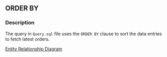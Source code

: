 ## ORDER BY

### Description

The query in ```Query.sql``` file uses the ```ORDER BY``` clause to sort the data entries to fetch latest orders.

[Entity Relationship Diagram](https://user-images.githubusercontent.com/122201501/216366555-d9a100f4-a9bf-4bba-b92d-9ce6c1c4a030.png)
